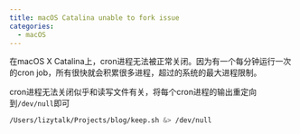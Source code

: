 ```yaml
---
title: macOS Catalina unable to fork issue
categories:
  - macOS
---
```


在macOS X Catalina上，cron进程无法被正常关闭。因为有一个每分钟运行一次的cron job，所有很快就会积累很多进程，超过的系统的最大进程限制。

cron进程无法关闭似乎和读写文件有关，将每个cron进程的输出重定向到`/dev/null`即可

```bash
/Users/lizytalk/Projects/blog/keep.sh &> /dev/null
```

